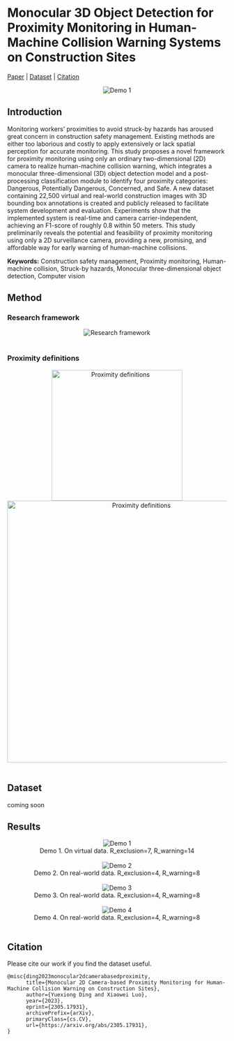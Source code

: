 # Monocular 3D Object Detection for Proximity Monitoring in Human-Machine Collision Warning Systems on Construction Sites
[Paper](https://arxiv.org/abs/2305.17931) | [Dataset](#dataset) | [Citation](#citation)

<div align="center"><img src="https://github.com/user-attachments/assets/43938578-cb29-4340-ab38-620fcb53d372" alt="Demo 1" /></div>

## Introduction

Monitoring workers’ proximities to avoid struck-by hazards has aroused great concern in construction safety management. Existing methods are either too laborious and costly to apply extensively or lack spatial perception for accurate monitoring. This study proposes a novel framework for proximity monitoring using only an ordinary two-dimensional (2D) camera to realize human-machine collision warning, which integrates a monocular three-dimensional (3D) object detection model and a post-processing classification module to identify four proximity categories: Dangerous, Potentially Dangerous, Concerned, and Safe. A new dataset containing 22,500 virtual and real-world construction images with 3D bounding box annotations is created and publicly released to facilitate system development and evaluation. Experiments show that the implemented system is real-time and camera carrier-independent, achieving an F1-score of roughly 0.8 within 50 meters. This study preliminarily reveals the potential and feasibility of proximity monitoring using only a 2D surveillance camera, providing a new, promising, and affordable way for early warning of human-machine collisions.

**Keywords:** Construction safety management, Proximity monitoring, Human-machine collision, Struck-by hazards, Monocular three-dimensional object detection, Computer vision

## Method

### Research framework
<div align="center"><img src="https://github.com/user-attachments/assets/96c83d14-6476-4b0c-a849-ef36b5adf7f4" alt="Research framework" /></div>
<br>


### Proximity definitions
<div align="center">
      <img src="https://github.com/user-attachments/assets/e38b5a43-a0fa-4721-b5ed-f1ee56ef848d" width=300 alt="Proximity definitions" />
      <img src="https://github.com/user-attachments/assets/e4f00887-9428-4379-a56f-0003b10ec27a" width=600 alt="Proximity definitions" />
</div>
<br>

## Dataset
coming soon

## Results

<div align="center"><img src="https://github.com/user-attachments/assets/43938578-cb29-4340-ab38-620fcb53d372" alt="Demo 1" /></div>
<div align="center">Demo 1. On virtual data. R_exclusion=7, R_warning=14</div>
<br>

<div align="center"><img src="https://github.com/user-attachments/assets/1003de4c-acae-411c-89e7-13bac0b01ac0" alt="Demo 2" /></div>
<div align="center">Demo 2. On real-world data. R_exclusion=4, R_warning=8</div>
<br>

<div align="center"><img src="https://github.com/user-attachments/assets/86c69376-b88d-4420-9e88-7da85180fcda" alt="Demo 3" /></div>
<div align="center">Demo 3. On real-world data. R_exclusion=4, R_warning=8</div>
<br>

<div align="center"><img src="https://github.com/user-attachments/assets/c8e03760-e59e-4283-b53c-ed4c094d1d0f" alt="Demo 4" /></div>
<div align="center">Demo 4. On real-world data. R_exclusion=4, R_warning=8</div>
<br>

## Citation
Please cite our work if you find the dataset useful.
```
@misc{ding2023monocular2dcamerabasedproximity,
      title={Monocular 2D Camera-based Proximity Monitoring for Human-Machine Collision Warning on Construction Sites}, 
      author={Yuexiong Ding and Xiaowei Luo},
      year={2023},
      eprint={2305.17931},
      archivePrefix={arXiv},
      primaryClass={cs.CV},
      url={https://arxiv.org/abs/2305.17931}, 
}
```
